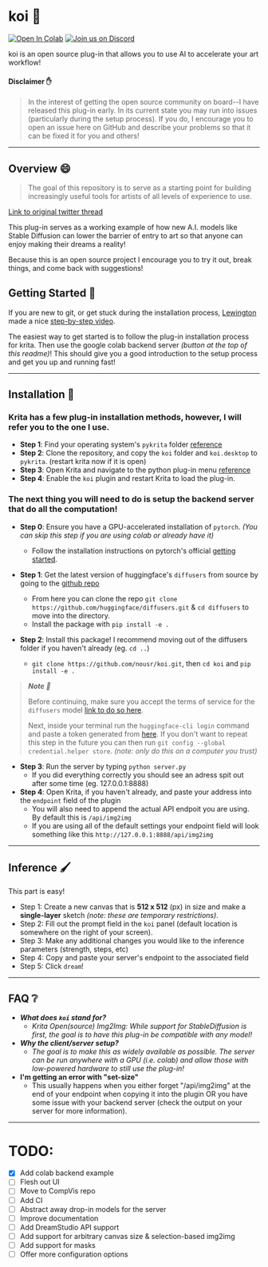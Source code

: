# koi 🎣

[![Open In Colab](https://colab.research.google.com/assets/colab-badge.svg)](https://colab.research.google.com/github/nousr/koi/blob/main/koi_colab_backend.ipynb) <a href="https://discord.gg/hDBbsXDd6K"><img alt="Join us on Discord" src="https://img.shields.io/discord/823813159592001537?color=5865F2&logo=discord&logoColor=white"></a>

koi is an open source plug-in that allows you to use AI to accelerate your art workflow!

#### Disclaimer ✋
> In the interest of getting the open source community on board--I have released this plug-in early. In its current state you may run into issues (particularly during the setup process). If you do, I encourage you to open an issue here on GitHub and describe your problems so that it can be fixed it for you and others!

---

## Overview 😄

> The goal of this repository is to serve as a starting point for building increasingly useful tools for artists of all levels of experience to use. 

[Link to original twitter thread](https://twitter.com/nousr_/status/1564797121412210688)

This plug-in serves as a working example of how new A.I. models like Stable Diffusion can lower the barrier of entry to art so that anyone can enjoy making their dreams a reality!

Because this is an open source project I encourage you to try it out, break things, and come back with suggestions!

## Getting Started 🏁

If you are new to git, or get stuck during the installation process, [Lewington](https://github.com/Lewington-pitsos) made a nice [step-by-step video](https://www.youtube.com/watch?v=rIhQakm4Efk).

The easiest way to get started is to follow the plug-in installation process for krita. Then use the google colab backend server *(button at the top of this readme)*! This should give you a good introduction to the setup process and get you up and running fast!

--- 

## Installation 🔨

### Krita has a few plug-in installation methods, however, I will refer you to the one I use.

- **Step 1**: Find your operating system's `pykrita` folder [reference](https://docs.krita.org/en/reference_manual/resource_management.html#resource-management)
- **Step 2**: Clone the repository, and copy the `koi` folder and `koi.desktop` to `pykrita`. (restart krita now if it is open)
- **Step 3**: Open Krita and navigate to the python plug-in menu [reference](https://scripting.krita.org/lessons/plugins-introduction)
- **Step 4**: Enable the `koi` plugin and restart Krita to load the plug-in.

### The next thing you will need to do is setup the backend server that do all the computation!

- **Step 0**: Ensure you have a GPU-accelerated installation of `pytorch`. *(You can skip this step if you are using colab or already have it)*
  - Follow the installation instructions on pytorch's official [getting started](https://pytorch.org/get-started/locally/).
- **Step 1**: Get the latest version of huggingface's `diffusers` from source by going to the [github repo](https://github.com/huggingface/diffusers)
  - From here you can clone the repo `git clone https://github.com/huggingface/diffusers.git` & `cd diffusers` to move into the directory.
  - Install the package with `pip install -e .`
  
- **Step 2**: Install this package! I recommend moving out of the diffusers folder if you haven't already (eg. `cd ..`)
  - `git clone https://github.com/nousr/koi.git`, then  `cd koi` and `pip install -e .`
  
> ***Note :raising_hand:***
>
> Before continuing, make sure you accept the terms of service for the `diffusers` model [link to do so here](https://huggingface.co/CompVis/stable-diffusion-v1-4).
>
> Next, inside your terminal run the `huggingface-cli login` command and paste a token generated from [here](https://huggingface.co/settings/tokens). If you don't want to repeat this step in the future you can then run `git config --global credential.helper store`. *(note: only do this on a computer you trust)*

  
- **Step 3**: Run the server by typing `python server.py`
  - If you did everything correctly you should see an adress spit out after some time (eg. 127.0.0.1:8888)
- **Step 4**: Open Krita, if you haven't already, and paste your address into the `endpoint` field of the plugin
  - You will also need to append the actual API endpoit you are using. By default this is `/api/img2img`
  - If you are using all of the default settings your endpoint field will look something like this `http://127.0.0.1:8888/api/img2img`

---

## Inference 🖌️
This part is easy!
- Step 1: Create a new canvas that is **512 x 512** (px) in size and make a **single-layer** sketch *(note: these are temporary restrictions)*.
- Step 2: Fill out the prompt field in the `koi` panel (default location is somewhere on the right of your screen).
- Step 3: Make any additional changes you would like to the inference parameters (strength, steps, etc)
- Step 4: Copy and paste your server's endpoint to the associated field
- Step 5: Click `dream`!

---

## FAQ ❔

- ***What does `koi` stand for?***
  - *Krita Open(source) Img2Img: While support for StableDiffusion is first, the goal is to have this plug-in be compatible with any model!*
- ***Why the client/server setup?***
  - *The goal is to make this as widely available as possible. The server can be run anywhere with a GPU (i.e. colab) and allow those with low-powered hardware to still use the plug-in!*
- **I'm getting an error with "set-size"**
  - This usually happens when you either forget "/api/img2img" at the end of your endpoint when copying it into the plugin OR you have some issue with your backend server (check the output on your server for more information).
---

# TODO:
- [x] Add colab backend example
- [ ] Flesh out UI
- [ ] Move to CompVis repo
- [ ] Add CI
- [ ] Abstract away drop-in models for the server
- [ ] Improve documentation
- [ ] Add DreamStudio API support
- [ ] Add support for arbitrary canvas size & selection-based img2img
- [ ] Add support for masks
- [ ] Offer more configuration options
